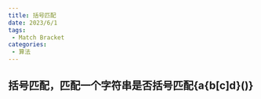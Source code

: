 ```yaml
---
title: 括号匹配
date: 2023/6/1
tags:
 - Match Bracket
categories:
 - 算法
---
```


## 括号匹配，匹配一个字符串是否括号匹配{a{b[c]d}()}